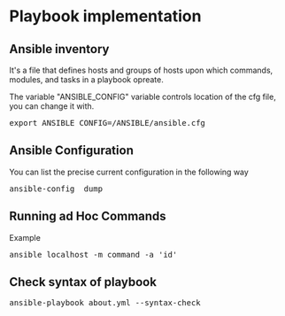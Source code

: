 # Playbook implementation

## Ansible inventory
It's a file that defines hosts and groups of hosts upon which commands, modules, and tasks in a playbook opreate. 

The variable "ANSIBLE_CONFIG" variable controls location of the cfg file, you can change it with.
<pre>
export ANSIBLE_CONFIG=/ANSIBLE/ansible.cfg
</pre>

## Ansible Configuration
You can list the precise current configuration in the following way
<pre>
ansible-config  dump
</pre>

## Running ad Hoc Commands
Example
<pre>
ansible localhost -m command -a 'id'
</pre>

## Check syntax of playbook
<pre>
ansible-playbook about.yml --syntax-check
</pre>